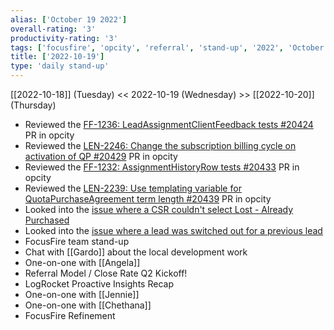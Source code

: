 ```yaml
---
alias: ['October 19 2022']
overall-rating: '3'
productivity-rating: '3'
tags: ['focusfire', 'opcity', 'referral', 'stand-up', '2022', 'October', 'Wednesday']
title: ['2022-10-19']
type: 'daily stand-up'
---
```

[[2022-10-18]] (Tuesday) << 2022-10-19 (Wednesday) >> [[2022-10-20]] (Thursday)

- Reviewed the [FF-1236: LeadAssignmentClientFeedback tests #20424](https://github.com/Opcity/opcity/pull/20424) PR in opcity
- Reviewed the [LEN-2246: Change the subscription billing cycle on activation of QP #20429](https://github.com/Opcity/opcity/pull/20429) PR in opcity
- Reviewed the [FF-1232: AssignmentHistoryRow tests #20433](https://github.com/Opcity/opcity/pull/20433) PR in opcity
- Reviewed the [LEN-2239: Use templating variable for QuotaPurchaseAgreement term length #20439](https://github.com/Opcity/opcity/pull/20439) PR in opcity
- Looked into the [issue where a CSR couldn't select Lost - Already Purchased](https://moveinc.slack.com/archives/C03N5BGCA9M/p1666127729123869)
- Looked into the [issue where a lead was switched out for a previous lead](https://moveinc.slack.com/archives/C03MXQ3P6SY/p1666188594862799)
- FocusFire team stand-up
- Chat with [[Gardo]] about the local development work
- One-on-one with [[Angela]]
- Referral Model / Close Rate Q2 Kickoff!
- LogRocket Proactive Insights Recap
- One-on-one with [[Jennie]]
- One-on-one with [[Chethana]]
- FocusFire Refinement